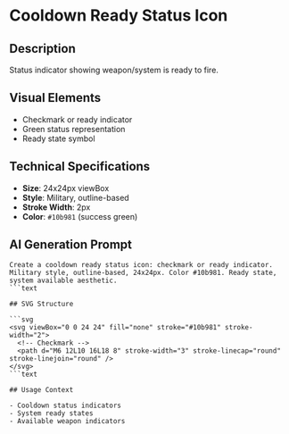 # Cooldown Ready Status Icon

## Description

Status indicator showing weapon/system is ready to fire.

## Visual Elements

- Checkmark or ready indicator
- Green status representation
- Ready state symbol

## Technical Specifications

- **Size**: 24x24px viewBox
- **Style**: Military, outline-based
- **Stroke Width**: 2px
- **Color**: `#10b981` (success green)

## AI Generation Prompt

````text
Create a cooldown ready status icon: checkmark or ready indicator. Military style, outline-based, 24x24px. Color #10b981. Ready state, system available aesthetic.
```text

## SVG Structure

```svg
<svg viewBox="0 0 24 24" fill="none" stroke="#10b981" stroke-width="2">
  <!-- Checkmark -->
  <path d="M6 12L10 16L18 8" stroke-width="3" stroke-linecap="round" stroke-linejoin="round" />
</svg>
```text

## Usage Context

- Cooldown status indicators
- System ready states
- Available weapon indicators
````
